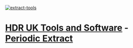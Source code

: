 [![extract-tools](https://github.com/HDRUK/tools/actions/workflows/extract-tools.yml/badge.svg)](https://github.com/HDRUK/tools/actions/workflows/extract-tools.yml)
# [HDR UK Tools and Software](https://web.www.healthdatagateway.org/search?search=&tab=Tools) - [Periodic Extract](https://github.com/HDRUK/tools/tree/main/_data)
